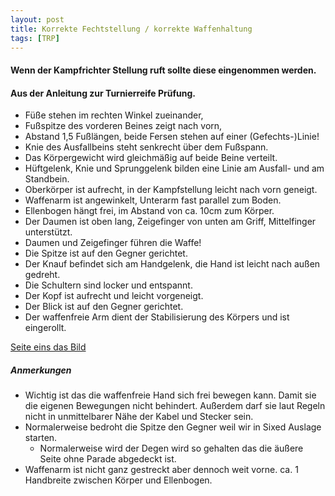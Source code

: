```yaml
---
layout: post
title: Korrekte Fechtstellung / korrekte Waffenhaltung
tags: [TRP]
---
```


#### Wenn der Kampfrichter Stellung ruft sollte diese eingenommen werden.

#### Aus der Anleitung zur Turnierreife Prüfung.
* Füße stehen im rechten Winkel zueinander,  
* Fußspitze des vorderen Beines zeigt nach vorn, 
* Abstand 1,5 Fußlängen, beide Fersen stehen auf einer (Gefechts-)Linie!
* Knie des Ausfallbeins steht senkrecht über dem Fußspann.  
* Das Körpergewicht wird gleichmäßig auf beide Beine verteilt.
* Hüftgelenk, Knie und Sprunggelenk bilden eine Linie am Ausfall- und am Standbein.
* Oberkörper ist aufrecht, in der Kampfstellung leicht nach vorn geneigt.
* Waffenarm ist angewinkelt, Unterarm fast parallel zum Boden. 
* Ellenbogen hängt frei, im Abstand von ca. 10cm zum Körper.
* Der Daumen ist oben lang, Zeigefinger von unten am Griff, Mittelfinger unterstützt.
* Daumen und Zeigefinger führen die Waffe!
* Die Spitze ist auf den Gegner gerichtet.
* Der Knauf befindet sich am Handgelenk, die Hand ist leicht nach außen gedreht.
* Die Schultern sind locker und entspannt.
* Der Kopf ist aufrecht und leicht vorgeneigt. 
* Der Blick ist auf den Gegner gerichtet.
* Der waffenfreie Arm dient der Stabilisierung des Körpers und ist eingerollt.

[Seite eins das Bild](http://www.htg-fechten.de/mediapool/82/824186/data/1_Wir_lernen_Fechten.pdf)

##### Anmerkungen
* Wichtig ist das die waffenfreie Hand sich frei bewegen kann. Damit sie die eigenen 
Bewegungen nicht behindert. Außerdem darf sie laut Regeln nicht in unmittelbarer Nähe 
der Kabel und Stecker sein. 
* Normalerweise bedroht die Spitze den Gegner weil wir in Sixed Auslage starten. 
  * Normalerweise wird der Degen wird so gehalten das die äußere Seite ohne Parade abgedeckt ist.
* Waffenarm ist nicht ganz gestreckt aber dennoch weit vorne. ca. 1 Handbreite zwischen Körper und Ellenbogen.